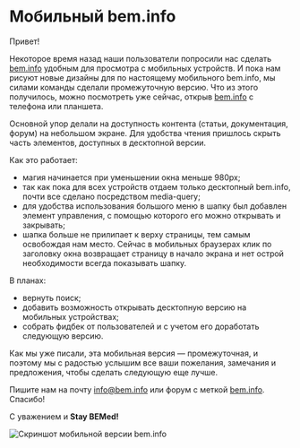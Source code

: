 # Мобильный bem.info

Привет!

Некоторое время назад наши пользователи попросили нас сделать [bem.info](https://ru.bem.info) удобным для просмотра с мобильных устройств. И пока нам рисуют новые дизайны для по настоящему мобильного bem.info, мы силами  команды сделали промежуточную версию. Что из этого получилось, можно посмотреть уже сейчас, открыв [bem.info](https://ru.bem.info) с телефона или планшета.

Основной упор делали на доступность контента (статьи, документация, форум) на небольшом экране. Для удобства чтения пришлось скрыть часть элементов, доступных в десктопной версии.

Как это работает:
  * магия начинается при уменьшении окна меньше 980px;
  * так как пока для всех устройств отдаем только десктопный bem.info, почти все сделано посредством media-query;
  * для удобства использования большого меню в шапку был добавлен элемент управления, с помощью которого его можно открывать и закрывать;
  * шапка больше не прилипает к верху страницы, тем самым освобождая нам место. Сейчас в мобильных браузерах клик по заголовку окна возвращает страницу в начало экрана и нет острой необходимости всегда показывать шапку.

В планах:
  * вернуть поиск;
  * добавить возможность открывать десктопную версию на мобильных устройствах;
  * собрать фидбек от пользователей и с учетом его доработать следующую версию.

Как мы уже писали, эта мобильная версия — промежуточная, и поэтому мы с радостью услышим все ваши пожелания, замечания и предложения, чтобы сделать следующую еще лучше.

Пишите нам на почту [info@bem.info](mailto:info@bem.info) или форум с меткой [bem.info](https://ru.bem.info/forum/?labels=bem.info). Спасибо!

С уважением и **Stay BEMed!**

![Скриншот мобильной версии bem.info](https://img-fotki.yandex.ru/get/16187/127846884.248/0_f2dbd_ec360a78_XL/)
